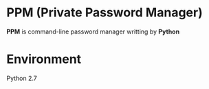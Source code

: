 # PPM (Private Password Manager)

**PPM** is command-line password manager writting by **Python**

# Environment

Python 2.7